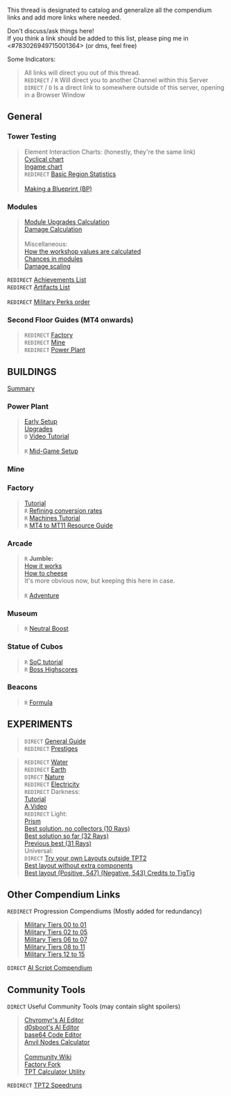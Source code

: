This thread is designated to catalog and generalize all the compendium links and add more links where needed.<br>

Don't discuss/ask things here!<br>
If you think a link should be added to this list, please ping me in <#783026949715001364> (or dms, feel free)<br>

Some Indicators:<br>
> All links will direct you out of this thread.<br>
> `REDIRECT` / `R` Will direct you to another Channel within this Server<br>
> `DIRECT` / `D` Is a direct link to somewhere outside of this server, opening in a Browser Window<br>

## General

### Tower Testing
> Element Interaction Charts: (honestly, they're the same link)<br>
> [Cyclical chart](https://discord.com/channels/488444879836413975/781517486045921291/799710565198200872)<br>
> [Ingame chart](https://discord.com/channels/488444879836413975/781517486045921291/799697911843782668)<br>
> `REDIRECT` [Basic Region Statistics](https://discord.com/channels/488444879836413975/783026949715001364/850484932665278494)
> <br><br>
> [Making a Blueprint (BP)](https://discord.com/channels/488444879836413975/783026949715001364/1053076825531744347)<br>

### Modules
> [Module Upgrades Calculation](https://discord.com/channels/488444879836413975/607237405615063050/609422174540922924)<br>
> [Damage Calculation](https://discord.com/channels/488444879836413975/699544001149141053/739263745502609499)<br><br>
> Miscellaneous:<br>
> [How the workshop values are calculated](https://discord.com/channels/488444879836413975/607237405615063050/607869475252994048)<br>
> [Chances in modules](https://discord.com/channels/488444879836413975/607237405615063050/607308723463127040)<br>
> [Damage scaling](https://discord.com/channels/488444879836413975/607237405615063050/607288462894301194)<br>

`REDIRECT` [Achievements List](https://discord.com/channels/488444879836413975/783026949715001364/785710819420930088)<br>
`REDIRECT` [Artifacts List](https://discord.com/channels/488444879836413975/783026949715001364/800920527409119232)<br>
<br>
`REDIRECT` [Military Perks order](https://discord.com/channels/488444879836413975/783026949715001364/901059235872387152)<br>

### Second Floor Guides (MT4 onwards)
> `REDIRECT` [Factory](https://discord.com/channels/488444879836413975/783026949715001364/890543442906718229)<br>
> `REDIRECT` [Mine](https://discord.com/channels/488444879836413975/783026949715001364/890561376383291402)<br>
> `REDIRECT` [Power Plant](https://discord.com/channels/488444879836413975/783026949715001364/890572914766782494)<br>

## BUILDINGS
[Summary](https://discord.com/channels/488444879836413975/781517486045921291/900018086684553277)

### Power Plant
> [Early Setup](https://discord.com/channels/488444879836413975/781517486045921291/1130610612771246080)<br>
> [Upgrades](https://discord.com/channels/488444879836413975/781517486045921291/827679527345717249)<br>
> `D` [Video Tutorial](https://www.youtube.com/watch?v=lw73-e76AEI)<br>
> <br>
> `R` [Mid-Game Setup](https://discord.com/channels/488444879836413975/781517590123905064/855970304631636012)

### Mine

### Factory
> [Tutorial](https://discord.com/channels/488444879836413975/781517486045921291/797670041709445182)<br>
> `R` [Refining conversion rates](https://discord.com/channels/488444879836413975/783026949715001364/827611414491299861)<br>
> `R` [Machines Tutorial](https://discord.com/channels/488444879836413975/781517590123905064/905288593210212362)<br>
> `R` [MT4 to MT11 Resource Guide](https://discord.com/channels/488444879836413975/781517590123905064/881918514829623317)<br>

### Arcade
> `R` **Jumble:**<br>
> [How it works](https://discord.com/channels/488444879836413975/758038117864177776/939986490535080026)<br>
> [How to cheese](https://discord.com/channels/488444879836413975/758038117864177776/939987401785364530)<br>
> It's more obvious now, but keeping this here in case.<br>
> <br>
> `R` [Adventure](https://discord.com/channels/488444879836413975/783026949715001364/941159473232371724)

### Museum
> `R` [Neutral Boost](https://discord.com/channels/488444879836413975/699544001149141053/822260383947292683)

### Statue of Cubos
> `R` [SoC tutorial](https://discord.com/channels/488444879836413975/781517590123905064/797702179464544256)<br>
> `R` [Boss Highscores](https://discord.com/channels/488444879836413975/783026949715001364/974724582445559929)

### Beacons
> `R` [Formula](https://discord.com/channels/488444879836413975/607237405615063050/680892915932987419)

## EXPERIMENTS
> `DIRECT` [General Guide](https://steamcommunity.com/sharedfiles/filedetails/?id=2766070427)<br>
> `REDIRECT` [Prestiges](https://discord.com/channels/488444879836413975/781517486045921291/950562584040472677)

> `REDIRECT` [Water](https://discord.com/channels/488444879836413975/781517590123905064/828402309222236191)<br>
> `REDIRECT` [Earth](https://discord.com/channels/488444879836413975/781517590123905064/816715115298684998)<br>
> `DIRECT` [Nature](https://www.perfecttower2.com/wiki/Experiment:_Nature)<br>
> `REDIRECT` [Electricity](https://discord.com/channels/488444879836413975/607237405615063050/645054765868384257)<br>
> `REDIRECT` Darkness:<br>
> [Tutorial](https://discord.com/channels/488444879836413975/781517486045921291/797545976251678720)<br>
> [A Video](https://discord.com/channels/488444879836413975/781517590123905064/816334913003454515)<br>
> `REDIRECT` Light:<br>
> [Prism](https://discord.com/channels/488444879836413975/781517486045921291/949173685795844126)<br>
> [Best solution, no collectors (10 Rays)](https://discord.com/channels/488444879836413975/783026949715001364/948264316468088842)<br>
> [Best solution so far (32 Rays)](https://discord.com/channels/488444879836413975/758038117864177776/968396636223074334)<br>
> [Previous best (31 Rays)](https://discord.com/channels/488444879836413975/758038117864177776/951092316024745984)<br>
> Universal:<br>
> `DIRECT` [Try your own Layouts outside TPT2](https://leotigers.github.io/Live_Universal_experiment/)<br>
> [Best layout without extra components](https://discord.com/channels/488444879836413975/781517486045921291/824265827368435733)<br>
> [Best layout (Positive, 547) (Negative, 543) Credits to TigTig](https://discord.com/channels/488444879836413975/783026949715001364/947385222402539560)<br>

## Other Compendium Links

`REDIRECT` Progression Compendiums (Mostly added for redundancy)
> [Military Tiers 00 to 01](https://discord.com/channels/488444879836413975/781517486045921291/893493455148433480)<br>
> [Military Tiers 02 to 05](https://discord.com/channels/488444879836413975/781517590123905064/893494590492016742)<br>
> [Military Tiers 06 to 07](https://discord.com/channels/488444879836413975/607237405615063050/893499219699179640)<br>
> [Military Tiers 08 to 11](https://discord.com/channels/488444879836413975/699544001149141053/893485422284517448)<br>
> [Military Tiers 12 to 15](https://discord.com/channels/488444879836413975/758038117864177776/893490315397304370)

`DIRECT` [AI Script Compendium](https://github.com/cl1694/AI-Script-Compendium)

## Community Tools
`DIRECT` Useful Community Tools (may contain slight spoilers)
> [Chyromyr's AI Editor](https://kyromyr.github.io/perfect-tower/)<br>
> [d0sboot's AI Editor](https://d0sboots.github.io/perfect-tower/)<br>
> [base64 Code Editor](https://d0sboots.github.io/tower_json/)<br>
> [Anvil Nodes Calculator](https://discord.com/channels/488444879836413975/967563045964500992/1179025327956181052)<br>
> <br>
> [Community Wiki](https://www.perfecttower2.com/wiki/Main_Page)<br>
> [Factory Fork](https://tpt2-factory.netlify.app/)<br>
> [TPT Calculator Utility](https://github.com/cratorrex/tpt2calc)

`REDIRECT` [TPT2 Speedruns](https://discord.com/channels/488444879836413975/783026949715001364/917505921461149756)